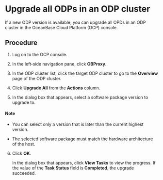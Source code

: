 # Upgrade all ODPs in an ODP cluster

If a new ODP version is available, you can upgrade all OPDs in an ODP cluster in the OceanBase Cloud Platform (OCP) console.

## Procedure

1. Log on to the OCP console.

2. In the left-side navigation pane, click **OBProxy**.

3. In the ODP cluster list, click the target ODP cluster to go to the **Overview** page of the ODP cluster.

4. Click **Upgrade All** from the **Actions** column.

   <!-- ![09162144](https://help-static-aliyun-doc.aliyuncs.com/assets/img/zh-CN/4963922361/p327469.png) -->

5. In the dialog box that appears, select a software package version to upgrade to.

   <!-- ![08161435](https://help-static-aliyun-doc.aliyuncs.com/assets/img/zh-CN/4963922361/p304959.png) -->

  <main id="notice" type='explain'>
    <h4>Note</h4>
    <ul>
    <li>
    <p>You can select only a version that is later than the current highest version. </p>
    </li>
    <li>
    <p>The selected software package must match the hardware architecture of the host. </p>
    </li>
    </ul>
  </main>

6. Click **OK**.

   In the dialog box that appears, click **View Tasks** to view the progress.  If the value of the **Task Status** field is **Completed**, the upgrade succeeded.

   <!-- ![1](https://help-static-aliyun-doc.aliyuncs.com/assets/img/zh-CN/5746081461/p352533.png) -->
